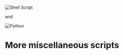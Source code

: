 ![Shell Script](https://img.shields.io/badge/shell_script-%23121011.svg?style=for-the-badge&logo=gnu-bash&logoColor=white)

and

![Python](https://img.shields.io/badge/python-3670A0?style=for-the-badge&logo=python&logoColor=ffdd54)
# More miscellaneous scripts
